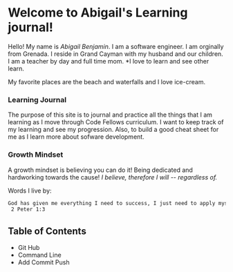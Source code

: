 # Welcome to Abigail's Learning journal!

Hello! My name is *Abigail Benjamin*. I am a software engineer. 
I am orginally from Grenada. I reside in Grand Cayman with my husband and our children. I am a teacher by day and full time mom. 
*I love to learn and see other learn.

My favorite places are the beach and waterfalls and I love ice-cream.

### Learning Journal

The purpose of this site is to journal and practice all the things that I am learning as I move through Code Fellows curriculum.
I want to keep track of my learning and see my progression. Also, to build a good cheat sheet for me as I learn more about sofware development.

### Growth Mindset

A growth mindset is believing you can do it! Being dedicated and hardworking towards the cause!
*I believe, therefore I will -- regardless of.*

Words I live by:

```markdown
God has given me everything I need to success, I just need to apply myself!
 2 Peter 1:3

```
## Table of Contents
* Git Hub
* Command Line
* Add Commit Push
 